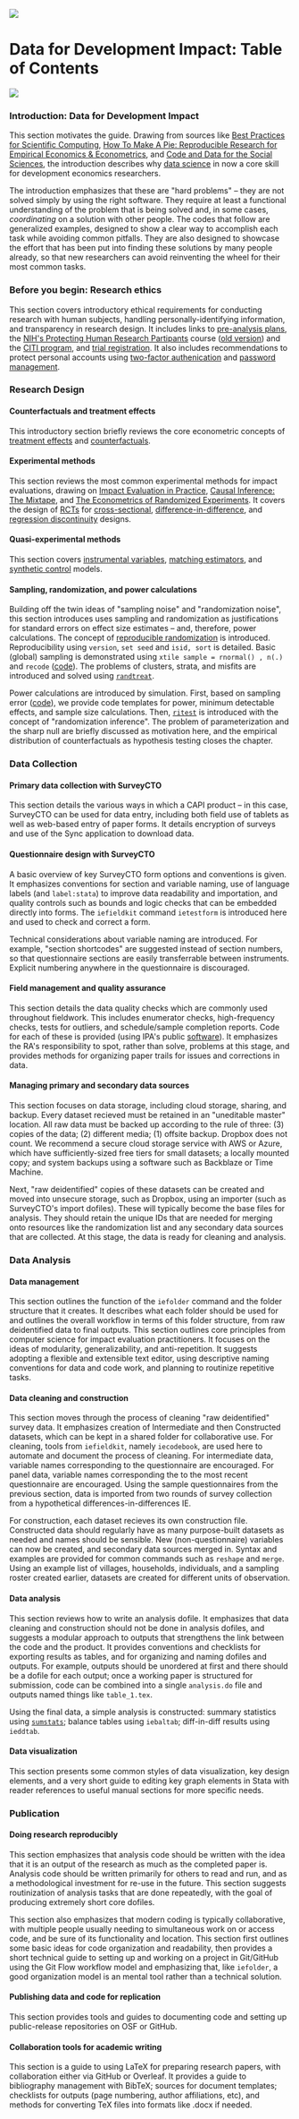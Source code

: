 ![](./img/dime.png)

# Data for Development Impact: Table of Contents

![](./img/dime-wiki.png)

### Introduction: Data for Development Impact

This section motivates the guide. Drawing from sources like [Best Practices for Scientific Computing](https://journals.plos.org/plosbiology/article?id=10.1371/journal.pbio.1001745), [How To Make A Pie: Reproducible Research for Empirical Economics & Econometrics](https://www.tse-fr.eu/sites/default/files/TSE/documents/doc/wp/2018/wp_tse_933.pdf), and [Code and Data for the Social Sciences](https://web.stanford.edu/~gentzkow/research/CodeAndData.pdf), the introduction describes why [data science](https://drewconway.com/zia/2013/3/26/the-data-science-venn-diagram) in now a core skill for development economics researchers.

The introduction emphasizes that these are "hard problems" – they are not solved simply by using the right software. They require at least a functional understanding of the problem that is being solved and, in some cases, *coordinating* on a solution with other people. The codes that follow are generalized examples, designed to show a clear way to accomplish each task while avoiding common pitfalls. They are also designed to showcase the effort that has been put into finding these solutions by many people already, so that new researchers can avoid reinventing the wheel for their most common tasks.

### Before you begin: Research ethics

This section covers introductory ethical requirements for conducting research with human subjects, handling personally-identifying information, and transparency in research design. It includes links to [pre-analysis plans](https://dimewiki.worldbank.org/wiki/Pre-Analysis_Plan), the [NIH's Protecting Human Research Partipants](http://phrptraining.com) course ([old version](https://humansubjects.nih.gov/sites/hs/phrp/PHRP_Archived_Course_Materials.pdf)) and the [CITI program](https://about.citiprogram.org/en/series/human-subjects-research-hsr/), and [trial registration](https://www.socialscienceregistry.org). It also includes recommendations to protect personal accounts using [two-factor authenication](https://lastpass.com/auth/) and [password management](https://www.lastpass.com).

### Research Design
#### Counterfactuals and treatment effects

This introductory section briefly reviews the core econometric concepts of [treatment effects](https://dimewiki.worldbank.org/wiki/Treatment_Effect) and [counterfactuals](https://dimewiki.worldbank.org/wiki/Counterfactual).

#### Experimental methods

This section reviews the most common experimental methods for impact evaluations, drawing on [Impact Evaluation in Practice](http://www.worldbank.org/en/programs/sief-trust-fund/publication/impact-evaluation-in-practice), [Causal Inference: The Mixtape](http://scunning.com/cunningham_mixtape.pdf), and [The Econometrics of Randomized Experiments](https://www.povertyactionlab.org/sites/default/files/publications/athey_imbens_june19.pdf). It covers the design of [RCTs](https://dimewiki.worldbank.org/wiki/Randomized_Control_Trials) for [cross-sectional](https://dimewiki.worldbank.org/wiki/Cross-sectional_Data),  [difference-in-difference](https://dimewiki.worldbank.org/wiki/Difference-in-Differences), and [regression discontinuity](https://dimewiki.worldbank.org/wiki/Regression_Discontinuity) designs.

#### Quasi-experimental methods

This section covers [instrumental variables](https://dimewiki.worldbank.org/wiki/Instrumental_Variables), [matching estimators](https://dimewiki.worldbank.org/wiki/Matching), and [synthetic control](https://dimewiki.worldbank.org/wiki/Synthetic_Controls) models.

#### Sampling, randomization, and power calculations

Building off the twin ideas of "sampling noise" and "randomization noise", this section introduces uses sampling and randomization as justifications for standard errors on effect size estimates – and, therefore, power calculations. The concept of [reproducible randomization](https://dimewiki.worldbank.org/wiki/Randomization_in_Stata) is introduced. Reproducibility using `version`, `set seed` and `isid, sort` is detailed. Basic (global) sampling is demonstrated using `xtile sample = rnormal() , n(.)` and `recode` ([code](https://github.com/bbdaniels/dime-msie-track2-solutions/blob/master/DataWork/Lab5/Dofiles/Analysis/lab5-randomization1.do)). The problems of clusters, strata, and misfits are introduced and solved using [`randtreat`](https://www.researchgate.net/publication/292091060_Dealing_with_misfits_in_random_treatment_assignment).

Power calculations are introduced by simulation. First, based on sampling error ([code](https://gist.github.com/bbdaniels/774d5e5e31f32b74ec91bcb914453ae1)), we provide code templates for power, minimum detectable effects, and sample size calculations. Then, [`ritest`](http://hesss.org/ritest.pdf) is introduced with the concept of "randomization inference". The problem of parameterization and the sharp null are briefly discussed as motivation here, and the empirical distribution of counterfactuals as hypothesis testing closes the chapter.


### Data Collection
#### Primary data collection with SurveyCTO

This section details the various ways in which a CAPI product – in this case, SurveyCTO  can be used for data entry, including both field use of tablets as well as web-based entry of paper forms. It details encryption of surveys and use of the Sync application to download data.

#### Questionnaire design with SurveyCTO

A basic overview of key SurveyCTO form options and conventions is given. It emphasizes conventions for section and variable naming, use of language labels (and `label:stata`) to improve data readability and importation, and quality controls such as bounds and logic checks that can be embedded directly into forms. The `iefieldkit` command `ietestform` is introduced here and used to check and correct a form.

Technical considerations about variable naming are introduced. For example, "section shortcodes" are suggested instead of section numbers, so that questionnaire sections are easily transferrable between instruments. Explicit numbering anywhere in the questionnaire is discouraged.

#### Field management and quality assurance

This section details the data quality checks which are commonly used throughout fieldwork. This includes enumerator checks, high-frequency checks, tests for outliers, and schedule/sample completion reports. Code for each of these is provided (using IPA's public [software](https://github.com/PovertyAction/high-frequency-checks/wiki/Background)). It emphasizes the RA's responsibility to spot, rather than solve, problems at this stage, and provides methods for organizing paper trails for issues and corrections in data.

#### Managing primary and secondary data sources

This section focuses on data storage, including cloud storage, sharing, and backup. Every dataset recieved must be retained in an "uneditable master" location. All raw data must be backed up according to the rule of three: (3) copies of the data; (2) different media; (1) offsite backup. Dropbox does not count. We recommend a secure cloud storage service with AWS or Azure, which have sufficiently-sized free tiers for small datasets; a locally mounted copy; and system backups using a software such as Backblaze or Time Machine.

Next, "raw deidentified" copies of these datasets can be created and moved into unsecure storage, such as Dropbox, using an importer (such as SurveyCTO's import dofiles). These will typically become the base files for analysis. They should retain the unique IDs that are needed for merging onto resources like the randomization list and any secondary data sources that are collected. At this stage, the data is ready for cleaning and analysis.

### Data Analysis

#### Data management

This section outlines the function of the `iefolder` command and the folder structure that it creates. It describes what each folder should be used for and outlines the overall workflow in terms of this folder structure, from raw deidentified data to final outputs. This section outlines core principles from computer science for impact evaluation practitioners. It focuses on the ideas of modularity, generalizability, and anti-repetition. It suggests adopting a flexible and extensible text editor, using descriptive naming conventions for data and code work, and planning to routinize repetitive tasks.

#### Data cleaning and construction

This section moves through the process of cleaning "raw deidentified" survey data. It emphasizes creation of Intermediate and then Constructed datasets, which can be kept in a shared folder for collaborative use. For cleaning, tools from `iefieldkit`, namely `iecodebook`, are used here to automate and document the process of cleaning. For intermediate data, variable names corresponding to the questionnaire are encouraged. For panel data, variable names corresponding the to the most recent questionnaire are encouraged. Using the sample questionnaires from the previous section, data is imported from two rounds of survey collection from a hypothetical differences-in-differences IE.

For construction, each dataset recieves its own construction file. Constructed data should regularly have as many purpose-built datasets as needed and names should be sensible. New (non-questionnaire) variables can now be created, and secondary data sources merged in. Syntax and examples are provided for common commands such as `reshape` and `merge`. Using an example list of villages, households, individuals, and a sampling roster created earlier, datasets are created for different units of observation.

#### Data analysis

This section reviews how to write an analysis dofile. It emphasizes that data cleaning and construction should not be done in analysis dofiles, and suggests a modular approach to outputs that strengthens the link between the code and the product. It provides conventions and checklists for exporting results as tables, and for organizing and naming dofiles and outputs. For example, outputs should be unordered at first and there should be a dofile for each output; once a working paper is structured for submission, code can be combined into a single `analysis.do` file and outputs named things like `table_1.tex`.

Using the final data, a simple analysis is constructed: summary statistics using [`sumstats`](http://bbdaniels.github.io/stata-code/sumstats); balance tables using `iebaltab`; diff-in-diff results using `ieddtab`.

#### Data visualization

This section presents some common styles of data visualization, key design elements, and a very short guide to editing key graph elements in Stata with reader references to useful manual sections for more specific needs.

### Publication
#### Doing research reproducibly

This section emphasizes that analysis code should be written with the idea that it is an output of the research as much as the completed paper is. Analysis code should be written primarily for others to read and run, and as a methodological investment for re-use in the future. This section suggests routinization of analysis tasks that are done repeatedly, with the goal of producing extremely short core dofiles.

This section also emphasizes that modern coding is typically collaborative, with multiple people usually needing to simultaneous work on or access code, and be sure of its functionality and location. This section first outlines some basic ideas for code organization and readability, then provides a short technical guide to setting up and working on a project in Git/GitHub using the Git Flow workflow model and emphasizing that, like `iefolder`, a good organization model is an mental tool rather than a technical solution.

#### Publishing data and code for replication

This section provides tools and guides to documenting code and setting up public-release repositories on OSF or GitHub.

#### Collaboration tools for academic writing

This section is a guide to using LaTeX for preparing research papers, with collaboration either via GitHub or Overleaf. It provides a guide to bibliography management with BibTeX; sources for document templates; checklists for outputs (page numbering, author affiliations, etc), and methods for converting TeX files into formats like .docx if needed.
